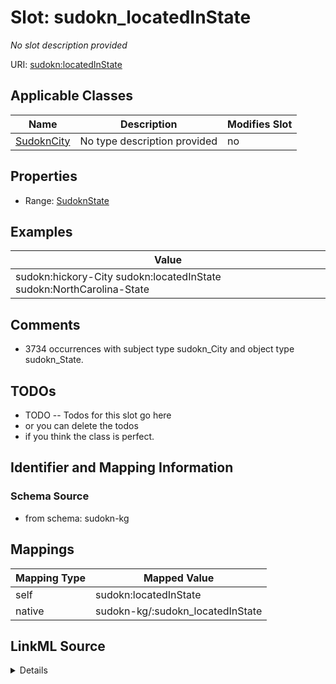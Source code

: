 

# Slot: sudokn_locatedInState


_No slot description provided_





URI: [sudokn:locatedInState](http://asu.edu/semantics/SUDOKN/locatedInState)



<!-- no inheritance hierarchy -->





## Applicable Classes

| Name | Description | Modifies Slot |
| --- | --- | --- |
| [SudoknCity](../classes/SudoknCity.md) | No type description provided |  no  |







## Properties

* Range: [SudoknState](../classes/SudoknState.md)






## Examples

| Value |
| --- |
| sudokn:hickory-City sudokn:locatedInState sudokn:NorthCarolina-State |

## Comments

* 3734 occurrences with subject type sudokn_City and object type sudokn_State.

## TODOs

* TODO -- Todos for this slot go here
* or you can delete the todos
* if you think the class is perfect.

## Identifier and Mapping Information







### Schema Source


* from schema: sudokn-kg




## Mappings

| Mapping Type | Mapped Value |
| ---  | ---  |
| self | sudokn:locatedInState |
| native | sudokn-kg/:sudokn_locatedInState |




## LinkML Source

<details>
```yaml
name: sudokn_locatedInState
description: No slot description provided
todos:
- TODO -- Todos for this slot go here
- or you can delete the todos
- if you think the class is perfect.
comments:
- 3734 occurrences with subject type sudokn_City and object type sudokn_State.
examples:
- value: sudokn:hickory-City sudokn:locatedInState sudokn:NorthCarolina-State
from_schema: sudokn-kg
rank: 1000
slot_uri: sudokn:locatedInState
alias: sudokn_locatedInState
domain_of:
- sudokn_City
range: sudokn_State

```
</details>